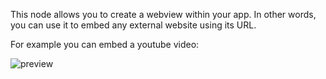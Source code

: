 This node allows you to create a webview within your app. In other words, you can use it to embed any external website using its URL.

For example you can embed a youtube video:

![preview](/images/webview/preview.png)

